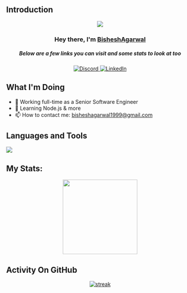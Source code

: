 ## Introduction
<p align="center">
<img src="https://readme-typing-svg.demolab.com/?lines=Full%20Stack%20Developer;3+%2B%20years%20of%20coding%20experience&font=Fira%20Code&center=true&width=700&height=45&color=fff53a&vCenter=true&pause=1000&size=25" /></a>
</p>

<h3 align="center">Hey there, I'm <a href="https://github.com/BisheshAgarwal">BisheshAgarwal</a></h3>
<h5 align="center">Below are a few links you can visit and some stats to look at too</h5>

<p align="center">
  <a href="https://discordapp.com/users/377121730101248000">
    <img alt="Discord" title="Discord" src="https://img.shields.io/badge/-Discord-7289DA?style=for-the-badge&logo=discord&logoColor=white"/>
  </a>
  <a href="https://www.linkedin.com/in/bishesh-agarwal">
    <img alt="LinkedIn" title="LinkedIn" src="https://img.shields.io/badge/-LinkedIn-0a66c2?style=for-the-badge&logo=linkedin&logoColor=white"/>
  </a>
</p>

## What I'm Doing

- 🔭 Working full-time as a Senior Software Engineer
- 🌱 Learning Node.js & more
- 📫 How to contact me: bisheshagarwal1999@gmail.com

## Languages and Tools

<p align="left"> <a href="https://github.com/BisheshAgarwal"><img src="https://skillicons.dev/icons?i=react,redux,nextjs,typescript,html,css,js,mongodb,express,nodejs,vscode,github,git,webpack,babel,rollup,azure"> </a> </p>

## My Stats:
<p align="center">
<img height="200px" src="https://github-readme-stats.vercel.app/api?username=BisheshAgarwal&hide_border=true&show_icons=true&count_private=true&theme=gruvbox&bg_color=151515">
</p>

## Activity On GitHub

<p align="center">
  <a href="https://github.com/BisheshAgarwal">      
<img title="stats" alt="streak" src="https://github-readme-streak-stats.herokuapp.com/?user=BisheshAgarwal&theme=dark&hide_border=true&stroke=f53b3b"/>
</a> 
</p>
